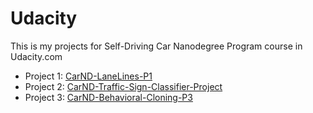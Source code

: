 # Udacity

This is my projects for Self-Driving Car Nanodegree Program course in Udacity.com

* Project 1: [CarND-LaneLines-P1](https://github.com/lelordoftech/CarND-LaneLines-P1)
* Project 2: [CarND-Traffic-Sign-Classifier-Project](https://github.com/lelordoftech/CarND-Traffic-Sign-Classifier-Project)
* Project 3: [CarND-Behavioral-Cloning-P3](https://github.com/lelordoftech/CarND-Behavioral-Cloning-P3)
